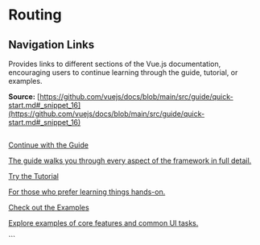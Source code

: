 # Routing

## Navigation Links

Provides links to different sections of the Vue.js documentation, encouraging users to continue learning through the guide, tutorial, or examples.

**Source:** [https://github.com/vuejs/docs/blob/main/src/guide/quick-start.md#_snippet_16](https://github.com/vuejs/docs/blob/main/src/guide/quick-start.md#_snippet_16)

```html

```
<div class="vt-box-container next-steps">
<a class="vt-box" href="/guide/essentials/application.html">
<p class="next-steps-link">Continue with the Guide</p>
<p class="next-steps-caption">The guide walks you through every aspect of the framework in full detail.</p>
</a>
<a class="vt-box" href="/tutorial/">
<p class="next-steps-link">Try the Tutorial</p>
<p class="next-steps-caption">For those who prefer learning things hands-on.</p>
</a>
<a class="vt-box" href="/examples/">
<p class="next-steps-link">Check out the Examples</p>
<p class="next-steps-caption">Explore examples of core features and common UI tasks.</p>
</a>
</div>
```

```